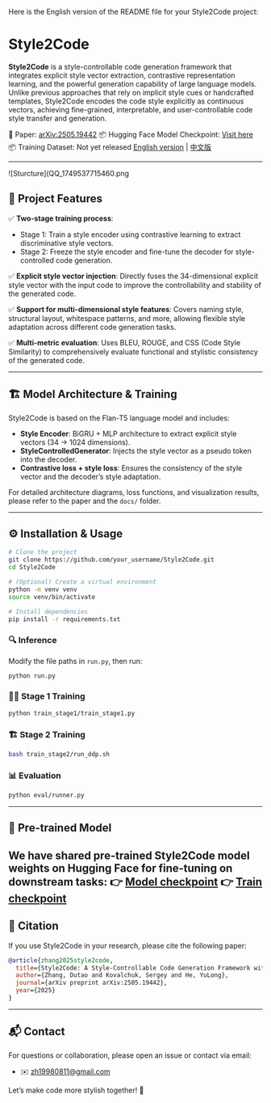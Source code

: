 Here is the English version of the README file for your Style2Code project:

# Style2Code

**Style2Code** is a style-controllable code generation framework that integrates explicit style vector extraction, contrastive representation learning, and the powerful generation capability of large language models. Unlike previous approaches that rely on implicit style cues or handcrafted templates, Style2Code encodes the code style explicitly as continuous vectors, achieving fine-grained, interpretable, and user-controllable code style transfer and generation.

📄 Paper: [arXiv:2505.19442](https://arxiv.org/abs/2505.19442)
📦 Hugging Face Model Checkpoint: [Visit here](https://huggingface.co/DUTAOZHANG/Styele2Code_model2/upload/main)
📦 Training Dataset: Not yet released
[English version](README.md) | [中文版](README_zh.md)

---
![Sturcture](QQ_1749537715460.png
## 🚀 Project Features

✅ **Two-stage training process**:

* Stage 1: Train a style encoder using contrastive learning to extract discriminative style vectors.
* Stage 2: Freeze the style encoder and fine-tune the decoder for style-controlled code generation.

✅ **Explicit style vector injection**:
Directly fuses the 34-dimensional explicit style vector with the input code to improve the controllability and stability of the generated code.

✅ **Support for multi-dimensional style features**:
Covers naming style, structural layout, whitespace patterns, and more, allowing flexible style adaptation across different code generation tasks.

✅ **Multi-metric evaluation**:
Uses BLEU, ROUGE, and CSS (Code Style Similarity) to comprehensively evaluate functional and stylistic consistency of the generated code.

---

## 🏗️ Model Architecture & Training

Style2Code is based on the Flan-T5 language model and includes:

* **Style Encoder**: BiGRU + MLP architecture to extract explicit style vectors (34 → 1024 dimensions).
* **StyleControlledGenerator**: Injects the style vector as a pseudo token into the decoder.
* **Contrastive loss + style loss**: Ensures the consistency of the style vector and the decoder’s style adaptation.

For detailed architecture diagrams, loss functions, and visualization results, please refer to the paper and the `docs/` folder.

---

## ⚙️ Installation & Usage

```bash
# Clone the project
git clone https://github.com/your_username/Style2Code.git
cd Style2Code

# (Optional) Create a virtual environment
python -m venv venv
source venv/bin/activate

# Install dependencies
pip install -r requirements.txt
```

### 🔍 Inference

Modify the file paths in `run.py`, then run:

```bash
python run.py
```

### 🏋️‍♂️ Stage 1 Training

```bash
python train_stage1/train_stage1.py
```

### 🏗️ Stage 2 Training

```bash
bash train_stage2/run_ddp.sh
```

### 📊 Evaluation

```bash
python eval/runner.py
```

---

## 🔗 Pre-trained Model

We have shared pre-trained Style2Code model weights on Hugging Face for fine-tuning on downstream tasks:
👉 [Model checkpoint](https://huggingface.co/DUTAOZHANG/Styele2Code_model2/upload/main)
👉 [Train checkpoint](https://huggingface.co/datasets/DUTAOZHANG/Style2Code_datasets)
---

## 📄 Citation

If you use Style2Code in your research, please cite the following paper:

```bibtex
@article{zhang2025style2code,
  title={Style2Code: A Style-Controllable Code Generation Framework with Dual-Modal Contrastive Representation Learning},
  author={Zhang, Dutao and Kovalchuk, Sergey and He, YuLong},
  journal={arXiv preprint arXiv:2505.19442},
  year={2025}
}
```

---

## 📬 Contact

For questions or collaboration, please open an issue or contact via email:

* ✉️ [zh19980811@gmail.com](mailto:zh19980811@gmail.com)

Let’s make code more stylish together! 🎨
